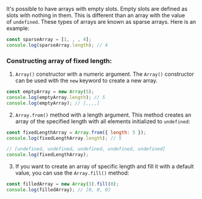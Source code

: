 It's possible to have arrays with empty slots. Empty slots are defined as slots with nothing in them. This is different than an array with the value of `undefined`. These types of arrays are known as sparse arrays. Here is an example:

```js
const sparseArray = [1, , , 4];
console.log(sparseArray.length); // 4
```


### Constructing array of fixed length:
1. `Array()` constructor with a numeric argument. The `Array()` constructor can be used with the `new` keyword to create a new array. 

```js
const emptyArray = new Array(5);
console.log(emptyArray.length); // 5
console.log(emptyArray); // [,,,,]
```



2. `Array.from()` method with a length argument. This method creates an array of the specified length with all elements initialized to `undefined`:

```js
const fixedLengthArray = Array.from({ length: 5 });
console.log(fixedLengthArray.length); // 5

// [undefined, undefined, undefined, undefined, undefined]
console.log(fixedLengthArray);
```

3. If you want to create an array of specific length and fill it with a default value, you can use the `Array.fill()` method:

```js
const filledArray = new Array(3).fill(0);
console.log(filledArray); // [0, 0, 0]
```

